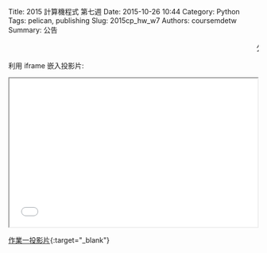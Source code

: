 Title: 2015 計算機程式 第七週
Date: 2015-10-26 10:44
Category: Python
Tags: pelican, publishing
Slug: 2015cp_hw_w7
Authors: coursemdetw
Summary: 公告

 <p><font size="3" face="Arial"><marquee border="0">公告</marquee></font></p>
 
利用 iframe 嵌入投影片:

<iframe src="9999_cp_w7_p.html" width="500" height="300"></iframe>

[作業一投影片](9999_cp_w7_p.html){:target="_blank"}


